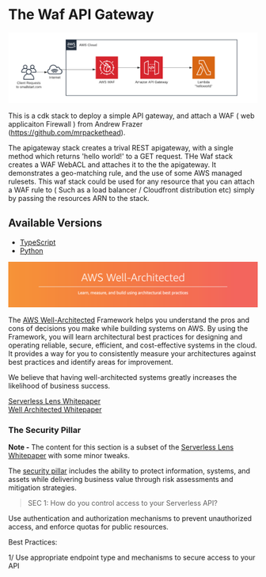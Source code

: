 # The Waf API Gateway

![architecture](img/the-waf-apigateway.png)

This is a cdk stack to deploy a simple API gateway, and attach a WAF ( web applicaiton Firewall ) from Andrew Frazer (<https://github.com/mrpackethead>).

The apigateway stack creates a trival REST apigateway, with a single method which returns 'hello world!' to a GET request. 
THe Waf stack creates a WAF WebACL and attaches it to the the apigateway. It demonstrates a geo-matching rule, and the use of some AWS managed rulesets. This waf stack could be used for any resource that you can attach a WAF rule to ( Such as a load balancer / Cloudfront distribution etc) simply by passing the resources ARN to the stack. 


## Available Versions

 * [TypeScript](typescript/)
 * [Python](python/)

![AWS Well Architected](img/well_architected.png)

The [AWS Well-Architected](https://aws.amazon.com/architecture/well-architected/) Framework helps you understand the pros and cons of
decisions you make while building systems on AWS. By using the Framework, you will learn architectural best practices for designing and operating reliable, secure, efficient, and cost-effective systems in the cloud. It provides a way for you to consistently measure your architectures against best practices and identify areas for improvement.

We believe that having well-architected systems greatly increases the likelihood of business success.

[Serverless Lens Whitepaper](https://d1.awsstatic.com/whitepapers/architecture/AWS-Serverless-Applications-Lens.pdf) <br />
[Well Architected Whitepaper](http://d0.awsstatic.com/whitepapers/architecture/AWS_Well-Architected_Framework.pdf)

### The Security Pillar

<strong>Note -</strong> The content for this section is a subset of the [Serverless Lens Whitepaper](https://d1.awsstatic.com/whitepapers/architecture/AWS-Serverless-Applications-Lens.pdf) with some minor tweaks.

The [security pillar](https://d1.awsstatic.com/whitepapers/architecture/AWS-Serverless-Applications-Lens.pdf#page=38) includes the ability to protect information, systems, and assets while delivering business value through risk assessments and mitigation strategies.

> SEC 1: How do you control access to your Serverless API?

Use authentication and authorization mechanisms to prevent unauthorized access, and enforce quotas for public resources.

Best Practices:

1/ Use appropriate endpoint type and mechanisms to secure access to your API